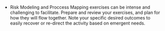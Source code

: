 
* Risk Modeling and Proccess Mapping exercises can be intense and challenging to facilitate.  Prepare and review your exercises, and plan for how they will flow together. Note your specific desired outcomes to easily recover or re-direct the activity based on emergent needs.
